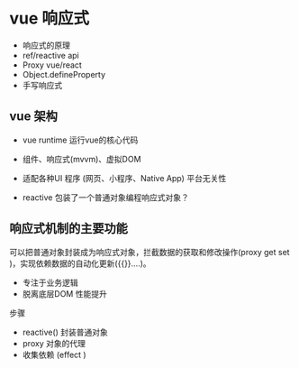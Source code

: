 # vue 响应式
- 响应式的原理
- ref/reactive api
- Proxy vue/react
- Object.defineProperty
- 手写响应式

## vue 架构
- vue runtime 运行vue的核心代码
- 组件、响应式(mvvm)、虚拟DOM

- 适配各种UI 程序 (网页、小程序、Native App)
  平台无关性 
- reactive 包装了一个普通对象编程响应式对象？

## 响应式机制的主要功能
  可以把普通对象封装成为响应式对象，拦截数据的获取和修改操作(proxy get set )，实现依赖数据的自动化更新({{}}....)。
  - 专注于业务逻辑
  - 脱离底层DOM 性能提升

  步骤
  - reactive() 封装普通对象
  - proxy 对象的代理
  - 收集依赖 (effect )